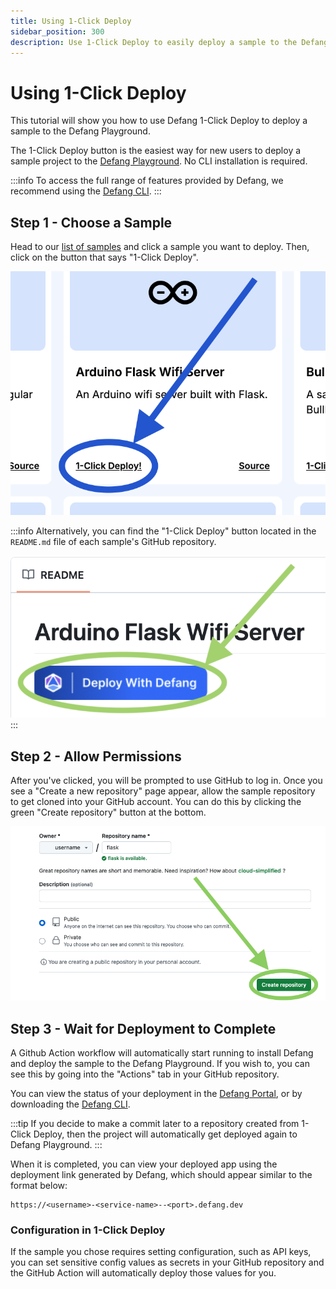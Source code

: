 ```yaml
---
title: Using 1-Click Deploy
sidebar_position: 300
description: Use 1-Click Deploy to easily deploy a sample to the Defang Playground. 
---
```


# Using 1-Click Deploy

This tutorial will show you how to use Defang 1-Click Deploy to deploy a sample to the Defang Playground. 

The 1-Click Deploy button is the easiest way for new users to deploy a sample project to the [Defang Playground](/docs/concepts/defang-playground). No CLI installation is required. 

:::info
To access the full range of features provided by Defang, we recommend using the [Defang CLI](/docs/getting-started).
:::

## Step 1 - Choose a Sample
Head to our [list of samples](https://defang.io/#samples) and click a sample you want to deploy. Then, click on the button that says "1-Click Deploy".

![one-click-deploy-button](/img/use-one-click-tutorial/one-click-deploy-button.png)

:::info
Alternatively, you can find the "1-Click Deploy" button located in the `README.md` file of each sample's GitHub repository. 

![deploy-with-defang-button](/img/use-one-click-tutorial/deploy-with-defang-button.png)
:::

## Step 2 - Allow Permissions

After you've clicked, you will be prompted to use GitHub to log in. Once you see a "Create a new repository" page appear, allow the sample repository to get cloned into your GitHub account. You can do this by clicking the green "Create repository" button at the bottom. 

![create-repository](/img/use-one-click-tutorial/create-repository.png)

## Step 3 - Wait for Deployment to Complete

A Github Action workflow will automatically start running to install Defang and deploy the sample to the Defang Playground. If you wish to, you can see this by going into the "Actions" tab in your GitHub repository. 

You can view the status of your deployment in the [Defang Portal](https://portal.defang.dev/), or by downloading the [Defang CLI](/docs/getting-started).  

:::tip
If you decide to make a commit later to a repository created from 1-Click Deploy, then the project will automatically get deployed again to Defang Playground.
:::

When it is completed, you can view your deployed app using the deployment link generated by Defang, which should appear similar to the format below:
```
https://<username>-<service-name>--<port>.defang.dev
```

### Configuration in 1-Click Deploy

If the sample you chose requires setting configuration, such as API keys, you can set sensitive config values as secrets in your GitHub repository and the GitHub Action will automatically deploy those values for you. 
